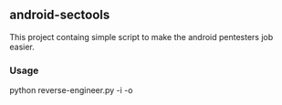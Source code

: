 ## android-sectools

This project containg simple script to make the android pentesters job easier. 

### Usage 

python reverse-engineer.py -i <path to apk file> -o <output file>